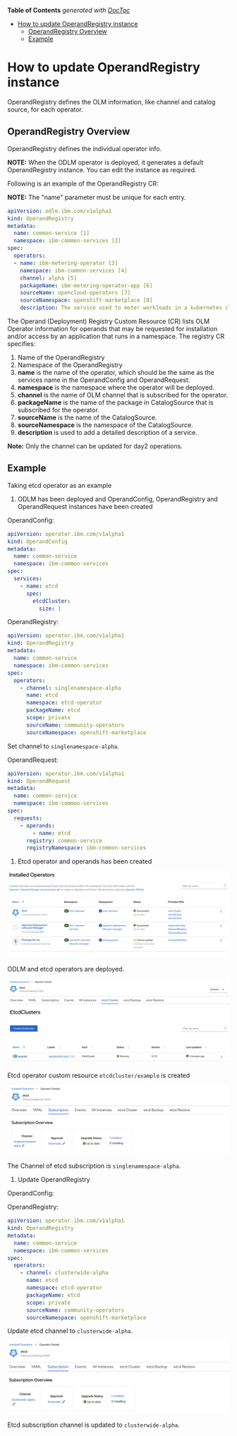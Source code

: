 <!-- START doctoc generated TOC please keep comment here to allow auto update -->
<!-- DON'T EDIT THIS SECTION, INSTEAD RE-RUN doctoc TO UPDATE -->
**Table of Contents**  *generated with [DocToc](https://github.com/thlorenz/doctoc)*

- [How to update OperandRegistry instance](#how-to-update-operandregistry-instance)
  - [OperandRegistry Overview](#operandregistry-overview)
  - [Example](#example)

<!-- END doctoc generated TOC please keep comment here to allow auto update -->

# How to update OperandRegistry instance

OperandRegistry defines the OLM information, like channel and catalog source, for each operator.

## OperandRegistry Overview

OperandRegistry defines the individual operator info.

**NOTE:** When the ODLM operator is deployed, it generates a default OperandRegistry instance. You can edit the instance as required.

Following is an example of the OperandRegistry CR:

**NOTE:** The "name" parameter must be unique for each entry.

```yaml
apiVersion: odlm.ibm.com/v1alpha1
kind: OperandRegistry
metadata:
  name: common-service [1]
  namespace: ibm-common-services [2]
spec:
  operators:
  - name: ibm-metering-operator [3]
    namespace: ibm-common-services [4]
    channel: alpha [5]
    packageName: ibm-metering-operator-app [6]
    sourceName: opencloud-operators [7]
    sourceNamespace: openshift-marketplace [8]
    description: The service used to meter workloads in a kubernetes cluster [9]
```

The Operand (Deployment) Registry Custom Resource (CR) lists OLM Operator information for operands that may be requested for installation and/or access by an application that runs in a namespace. The registry CR specifies:

  1. Name of the OperandRegistry
  2. Namespace of the OperandRegistry
  3. **name** is the name of the operator, which should be the same as the services name in the OperandConfig and OperandRequest.
  4. **namespace** is the namespace where the operator will be deployed.
  5. **channel** is the name of OLM channel that is subscribed for the operator.
  6. **packageName** is the name of the package in CatalogSource that is subscribed for the operator.
  7. **sourceName** is the name of the CatalogSource.
  8. **sourceNamespace** is the namespace of the CatalogSource.
  9. **description** is used to add a detailed description of a service.

**Note:** Only the channel can be updated for day2 operations.

## Example

Taking etcd operator as an example

1. ODLM has been deployed and OperandConfig, OperandRegistry and OperandRequest instances have been created

OperandConfig:

```yaml
apiVersion: operator.ibm.com/v1alpha1
kind: OperandConfig
metadata:
  name: common-service
  namespace: ibm-common-services
spec:
  services:
    - name: etcd
      spec:
        etcdCluster:
          size: 1
```

OperandRegistry:

```yaml
apiVersion: operator.ibm.com/v1alpha1
kind: OperandRegistry
metadata:
  name: common-service
  namespace: ibm-common-services
spec:
  operators:
    - channel: singlenamespace-alpha
      name: etcd
      namespace: etcd-operator
      packageName: etcd
      scope: private
      sourceName: community-operators
      sourceNamespace: openshift-marketplace
```

Set channel to `singlenamespace-alpha`.

OperandRequest:

```yaml
apiVersion: operator.ibm.com/v1alpha1
kind: OperandRequest
metadata:
  name: common-service
  namespace: ibm-common-services
spec:
  requests:
    - operands:
        - name: etcd
      registry: common-service
      registryNamespace: ibm-common-services
```

1. Etcd operator and operands has been created

![Etcd Operator and ODLM Operator](../images/before-update.png)

ODLM and etcd operators are deployed.

![Etcd Custom Resource](../images/etcd-cluster-before.png)

Etcd operator custom resource `etcdcluster/example` is created

![Etcd Channel](../images/etcd-channel-before.png)

The Channel of etcd subscription is `singlenamespace-alpha`.

1. Update OperandRegistry

OperandConfig:

OperandRegistry:

```yaml
apiVersion: operator.ibm.com/v1alpha1
kind: OperandRegistry
metadata:
  name: common-service
  namespace: ibm-common-services
spec:
  operators:
    - channel: clusterwide-alpha
      name: etcd
      namespace: etcd-operator
      packageName: etcd
      scope: private
      sourceName: community-operators
      sourceNamespace: openshift-marketplace
```

Update etcd channel to `clusterwide-alpha`.

![Etcd Operands](../images/etcd-channel-after.png)

Etcd subscription channel is updated to `clusterwide-alpha`.
